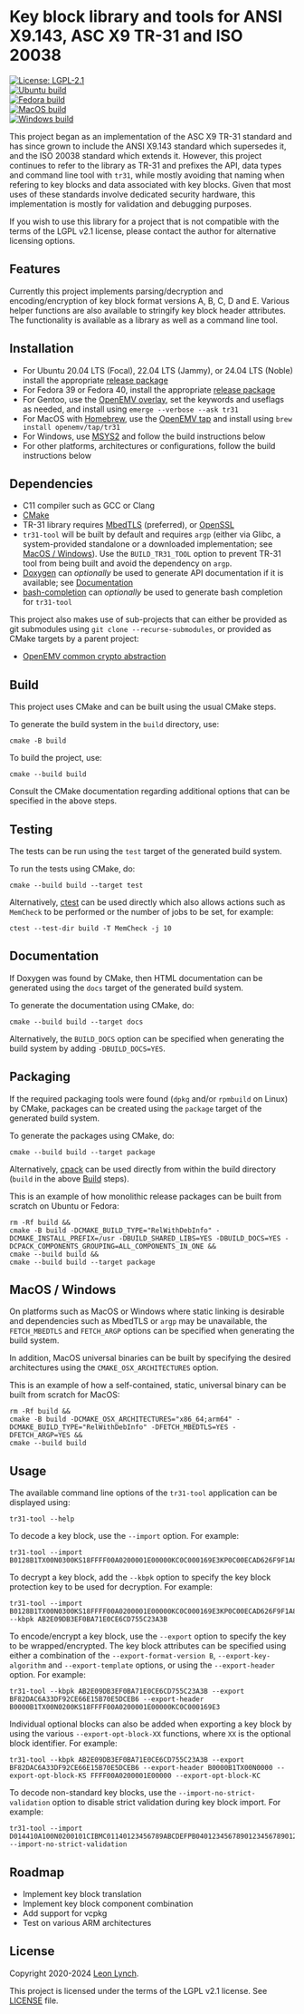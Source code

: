 Key block library and tools for ANSI X9.143, ASC X9 TR-31 and ISO 20038
=======================================================================

[![License: LGPL-2.1](https://img.shields.io/github/license/openemv/tr31)](https://www.gnu.org/licenses/old-licenses/lgpl-2.1.html)<br/>
[![Ubuntu build](https://github.com/openemv/tr31/actions/workflows/ubuntu-build.yaml/badge.svg)](https://github.com/openemv/tr31/actions/workflows/ubuntu-build.yaml)<br/>
[![Fedora build](https://github.com/openemv/tr31/actions/workflows/fedora-build.yaml/badge.svg)](https://github.com/openemv/tr31/actions/workflows/fedora-build.yaml)<br/>
[![MacOS build](https://github.com/openemv/tr31/actions/workflows/macos-build.yaml/badge.svg)](https://github.com/openemv/tr31/actions/workflows/macos-build.yaml)<br/>
[![Windows build](https://github.com/openemv/tr31/actions/workflows/windows-build.yaml/badge.svg)](https://github.com/openemv/tr31/actions/workflows/windows-build.yaml)<br/>

This project began as an implementation of the ASC X9 TR-31 standard and has
since grown to include the ANSI X9.143 standard which supersedes it, and the
ISO 20038 standard which extends it. However, this project continues to refer
to the library as TR-31 and prefixes the API, data types and command line tool
with `tr31`, while mostly avoiding that naming when refering to key blocks and
data associated with key blocks. Given that most uses of these standards
involve dedicated security hardware, this implementation is mostly for
validation and debugging purposes.

If you wish to use this library for a project that is not compatible with the
terms of the LGPL v2.1 license, please contact the author for alternative
licensing options.

Features
--------

Currently this project implements parsing/decryption and encoding/encryption
of key block format versions A, B, C, D and E. Various helper functions are
also available to stringify key block header attributes. The functionality is
available as a library as well as a command line tool.

Installation
------------

* For Ubuntu 20.04 LTS (Focal), 22.04 LTS (Jammy), or 24.04 LTS (Noble) install
  the appropriate [release package](https://github.com/openemv/tr31/releases)
* For Fedora 39 or Fedora 40, install the appropriate
  [release package](https://github.com/openemv/tr31/releases)
* For Gentoo, use the
  [OpenEMV overlay](https://github.com/openemv/openemv-overlay), set the
  keywords and useflags as needed, and install using
  `emerge --verbose --ask tr31`
* For MacOS with [Homebrew](https://brew.sh/), use the
  [OpenEMV tap](https://github.com/openemv/homebrew-tap) and install using
  `brew install openemv/tap/tr31`
* For Windows, use [MSYS2](https://www.msys2.org/) and follow the build
  instructions below
* For other platforms, architectures or configurations, follow the build
  instructions below

Dependencies
------------

* C11 compiler such as GCC or Clang
* [CMake](https://cmake.org/)
* TR-31 library requires [MbedTLS](https://github.com/Mbed-TLS/mbedtls)
  (preferred), or [OpenSSL](https://www.openssl.org/)
* `tr31-tool` will be built by default and requires `argp` (either via Glibc, a
  system-provided standalone or a downloaded implementation; see
  [MacOS / Windows](#macos--windows)). Use the `BUILD_TR31_TOOL` option to
  prevent TR-31 tool from being built and avoid the dependency on `argp`.
* [Doxygen](https://github.com/doxygen/doxygen) can _optionally_ be used to
  generate API documentation if it is available; see
  [Documentation](#documentation)
* [bash-completion](https://github.com/scop/bash-completion) can _optionally_
  be used to generate bash completion for `tr31-tool`

This project also makes use of sub-projects that can either be provided as
git submodules using `git clone --recurse-submodules`, or provided as CMake
targets by a parent project:
* [OpenEMV common crypto abstraction](https://github.com/openemv/crypto)

Build
-----

This project uses CMake and can be built using the usual CMake steps.

To generate the build system in the `build` directory, use:
```shell
cmake -B build
```

To build the project, use:
```shell
cmake --build build
```

Consult the CMake documentation regarding additional options that can be
specified in the above steps.

Testing
-------

The tests can be run using the `test` target of the generated build system.

To run the tests using CMake, do:
```shell
cmake --build build --target test
```

Alternatively, [ctest](https://cmake.org/cmake/help/latest/manual/ctest.1.html)
can be used directly which also allows actions such as `MemCheck` to be
performed or the number of jobs to be set, for example:
```shell
ctest --test-dir build -T MemCheck -j 10
```

Documentation
-------------

If Doxygen was found by CMake, then HTML documentation can be generated using
the `docs` target of the generated build system.

To generate the documentation using CMake, do:
```shell
cmake --build build --target docs
```

Alternatively, the `BUILD_DOCS` option can be specified when generating the
build system by adding `-DBUILD_DOCS=YES`.

Packaging
---------

If the required packaging tools were found (`dpkg` and/or `rpmbuild` on Linux)
by CMake, packages can be created using the `package` target of the generated
build system.

To generate the packages using CMake, do:
```shell
cmake --build build --target package
```

Alternatively, [cpack](https://cmake.org/cmake/help/latest/manual/cpack.1.html)
can be used directly from within the build directory (`build` in the above
[Build](#build) steps).

This is an example of how monolithic release packages can be built from
scratch on Ubuntu or Fedora:
```shell
rm -Rf build &&
cmake -B build -DCMAKE_BUILD_TYPE="RelWithDebInfo" -DCMAKE_INSTALL_PREFIX=/usr -DBUILD_SHARED_LIBS=YES -DBUILD_DOCS=YES -DCPACK_COMPONENTS_GROUPING=ALL_COMPONENTS_IN_ONE &&
cmake --build build &&
cmake --build build --target package
```

MacOS / Windows
---------------

On platforms such as MacOS or Windows where static linking is desirable and
dependencies such as MbedTLS or `argp` may be unavailable, the `FETCH_MBEDTLS`
and `FETCH_ARGP` options can be specified when generating the build system.

In addition, MacOS universal binaries can be built by specifying the desired
architectures using the `CMAKE_OSX_ARCHITECTURES` option.

This is an example of how a self-contained, static, universal binary can be
built from scratch for MacOS:
```shell
rm -Rf build &&
cmake -B build -DCMAKE_OSX_ARCHITECTURES="x86_64;arm64" -DCMAKE_BUILD_TYPE="RelWithDebInfo" -DFETCH_MBEDTLS=YES -DFETCH_ARGP=YES &&
cmake --build build
```

Usage
-----

The available command line options of the `tr31-tool` application can be
displayed using:
```shell
tr31-tool --help
```

To decode a key block, use the `--import` option. For example:
```shell
tr31-tool --import B0128B1TX00N0300KS18FFFF00A0200001E00000KC0C000169E3KP0C00ECAD626F9F1A826814AA066D86C8C18BD0E14033E1EBEC75BEDF586E6E325F3AA8C0E5
```

To decrypt a key block, add the `--kbpk` option to specify the key block
protection key to be used for decryption. For example:
```shell
tr31-tool --import B0128B1TX00N0300KS18FFFF00A0200001E00000KC0C000169E3KP0C00ECAD626F9F1A826814AA066D86C8C18BD0E14033E1EBEC75BEDF586E6E325F3AA8C0E5 --kbpk AB2E09DB3EF0BA71E0CE6CD755C23A3B
```

To encode/encrypt a key block, use the `--export` option to specify the key to
be wrapped/encrypted. The key block attributes can be specified using either a
combination of the `--export-format-version B`, `--export-key-algorithm` and
`--export-template` options, or using the `--export-header` option. For
example:
```shell
tr31-tool --kbpk AB2E09DB3EF0BA71E0CE6CD755C23A3B --export BF82DAC6A33DF92CE66E15B70E5DCEB6 --export-header B0000B1TX00N0200KS18FFFF00A0200001E00000KC0C000169E3
```

Individual optional blocks can also be added when exporting a key block by
using the various `--export-opt-block-XX` functions, where `XX` is the optional
block identifier. For example:
```shell
tr31-tool --kbpk AB2E09DB3EF0BA71E0CE6CD755C23A3B --export BF82DAC6A33DF92CE66E15B70E5DCEB6 --export-header B0000B1TX00N0000 --export-opt-block-KS FFFF00A0200001E00000 --export-opt-block-KC
```

To decode non-standard key blocks, use the `--import-no-strict-validation`
option to disable strict validation during key block import. For example:
```shell
tr31-tool --import D014410A100N0200101CIBMC01140123456789ABCDEFPB04012345678901234567890123456789012345678901234567890123456789012345678901234567890123456789012345 --import-no-strict-validation
```

Roadmap
-------

* Implement key block translation
* Implement key block component combination
* Add support for vcpkg
* Test on various ARM architectures

License
-------

Copyright 2020-2024 [Leon Lynch](https://github.com/leonlynch).

This project is licensed under the terms of the LGPL v2.1 license. See
[LICENSE](https://github.com/openemv/tr31/blob/master/LICENSE) file.
